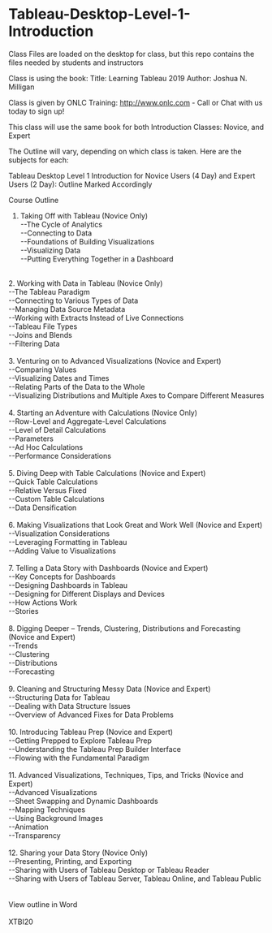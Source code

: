 # Tableau-Desktop-Level-1-Introduction
Class Files are loaded on the desktop for class, but this repo contains the files needed by students and instructors

Class is using the book:
Title: Learning Tableau 2019
Author: Joshua N. Milligan

Class is given by ONLC Training: http://www.onlc.com - Call or Chat with us today to sign up!

This class will use the same book for both Introduction Classes: Novice, and Expert

The Outline will vary, depending on which class is taken.  Here are the subjects for each:

Tableau Desktop Level 1 Introduction for Novice Users (4 Day) and Expert Users (2 Day): Outline Marked Accordingly

Course Outline

1. Taking Off with Tableau (Novice Only)<br/>
--The Cycle of Analytics<br/>
--Connecting to Data<br/>
--Foundations of Building Visualizations<br/>
--Visualizing Data<br/>
--Putting Everything Together in a Dashboard<br/>
<br/>
2. Working with Data in Tableau (Novice Only)<br/>
--The Tableau Paradigm<br/>
--Connecting to Various Types of Data<br/>
--Managing Data Source Metadata<br/>
--Working with Extracts Instead of Live Connections<br/>
--Tableau File Types<br/>
--Joins and Blends<br/>
--Filtering Data<br/>
<br/>
3. Venturing on to Advanced Visualizations (Novice and Expert)<br/>
--Comparing Values<br/>
--Visualizing Dates and Times<br/>
--Relating Parts of the Data to the Whole<br/>
--Visualizing Distributions and Multiple Axes to Compare Different Measures<br/>
<br/>
4. Starting an Adventure with Calculations (Novice Only)<br/>
--Row-Level and Aggregate-Level Calculations<br/>
--Level of Detail Calculations<br/>
--Parameters<br/>
--Ad Hoc Calculations<br/>
--Performance Considerations<br/>
<br/>
5. Diving Deep with Table Calculations (Novice and Expert)<br/>
--Quick Table Calculations<br/>
--Relative Versus Fixed<br/>
--Custom Table Calculations<br/>
--Data Densification<br/>
<br/>
6. Making Visualizations that Look Great and Work Well (Novice and Expert)<br/>
--Visualization Considerations<br/>
--Leveraging Formatting in Tableau<br/>
--Adding Value to Visualizations<br/>
<br/>
7. Telling a Data Story with Dashboards (Novice and Expert)<br/>
--Key Concepts for Dashboards<br/>
--Designing Dashboards in Tableau<br/>
--Designing for Different Displays and Devices<br/>
--How Actions Work<br/>
--Stories<br/>
<br/>
8. Digging Deeper – Trends, Clustering, Distributions and Forecasting (Novice and Expert)<br/>
--Trends<br/>
--Clustering<br/>
--Distributions<br/>
--Forecasting<br/>
<br/>
9. Cleaning and Structuring Messy Data (Novice and Expert)<br/>
--Structuring Data for Tableau<br/>
--Dealing with Data Structure Issues<br/>
--Overview of Advanced Fixes for Data Problems<br/>
<br/>
10. Introducing Tableau Prep (Novice and Expert)<br/>
--Getting Prepped to Explore Tableau Prep<br/>
--Understanding the Tableau Prep Builder Interface<br/>
--Flowing with the Fundamental Paradigm<br/>
<br/>
11. Advanced Visualizations, Techniques, Tips, and Tricks (Novice and Expert)<br/>
--Advanced Visualizations<br/>
--Sheet Swapping and Dynamic Dashboards<br/>
--Mapping Techniques<br/>
--Using Background Images<br/>
--Animation<br/>
--Transparency<br/>
<br/>
12. Sharing your Data Story (Novice Only)<br/>
--Presenting, Printing, and Exporting<br/>
--Sharing with Users of Tableau Desktop or Tableau Reader<br/>
--Sharing with Users of Tableau Server, Tableau Online, and Tableau Public<br/>
<br/><br/>
View outline in Word
<br/><br/>
XTBI20
